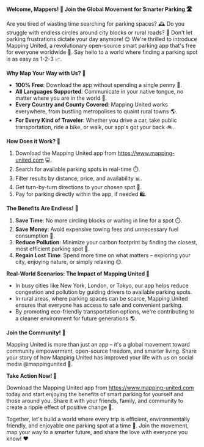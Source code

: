 **Welcome, Mappers! 🚀 Join the Global Movement for Smarter Parking 🛣️**

Are you tired of wasting time searching for parking spaces? 🕰️ Do you struggle with endless circles around city blocks or rural roads? 🚗 Don't let parking frustrations dictate your day anymore! 😊 We're thrilled to introduce Mapping United, a revolutionary open-source smart parking app that's free for everyone worldwide 💯. Say hello to a world where finding a parking spot is as easy as 1-2-3 📈.

**Why Map Your Way with Us? 🤔**

* **100% Free**: Download the app without spending a single penny 🤑.
* **All Languages Supported**: Communicate in your native tongue, no matter where you are in the world 💬.
* **Every Country and County Covered**: Mapping United works everywhere, from bustling metropolises to quaint rural towns 🌎.
* **For Every Kind of Traveler**: Whether you drive a car, take public transportation, ride a bike, or walk, our app's got your back 🚲.

**How Does it Work? 🤖**

1. Download the Mapping United app from https://www.mapping-united.com 💻.
2. Search for available parking spots in real-time ⏱️.
3. Filter results by distance, price, and availability 📊.
4. Get turn-by-turn directions to your chosen spot 📍.
5. Pay for parking directly within the app, if needed 🛍️.

**The Benefits Are Endless! 💸**

1. **Save Time**: No more circling blocks or waiting in line for a spot ⏱️.
2. **Save Money**: Avoid expensive towing fees and unnecessary fuel consumption 🚗.
3. **Reduce Pollution**: Minimize your carbon footprint by finding the closest, most efficient parking spot 🌿.
4. **Regain Lost Time**: Spend more time on what matters – exploring your city, enjoying nature, or simply relaxing 😊.

**Real-World Scenarios: The Impact of Mapping United 🌟**

* In busy cities like New York, London, or Tokyo, our app helps reduce congestion and pollution by guiding drivers to available parking spots.
* In rural areas, where parking spaces can be scarce, Mapping United ensures that everyone has access to safe and convenient parking.
* By promoting eco-friendly transportation options, we're contributing to a cleaner environment for future generations 🌎.

**Join the Community! 🤝**

Mapping United is more than just an app – it's a global movement toward community empowerment, open-source freedom, and smarter living. Share your story of how Mapping United has improved your life with us on social media @mappingunited 💬.

**Take Action Now! 🎉**

Download the Mapping United app from https://www.mapping-united.com today and start enjoying the benefits of smart parking for yourself and those around you. Share it with your friends, family, and community to create a ripple effect of positive change 🌊.

Together, let's build a world where every trip is efficient, environmentally friendly, and enjoyable one parking spot at a time 💚. Join the movement, map your way to a smarter future, and share the love with everyone you know! ❤️